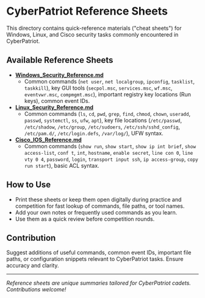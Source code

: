 # CyberPatriot Reference Sheets

This directory contains quick-reference materials ("cheat sheets") for Windows, Linux, and Cisco security tasks commonly encountered in CyberPatriot.

## Available Reference Sheets

-   [**Windows_Security_Reference.md**](Windows_Security_Reference.md)
    *   Common commands (`net user`, `net localgroup`, `ipconfig`, `tasklist`, `taskkill`), key GUI tools (`secpol.msc`, `services.msc`, `wf.msc`, `eventvwr.msc`, `compmgmt.msc`), important registry key locations (Run keys), common event IDs.
-   [**Linux_Security_Reference.md**](Linux_Security_Reference.md)
    *   Common commands (`ls`, `cd`, `pwd`, `grep`, `find`, `chmod`, `chown`, `useradd`, `passwd`, `systemctl`, `ss`, `ufw`, `apt`), key file locations (`/etc/passwd`, `/etc/shadow`, `/etc/group`, `/etc/sudoers`, `/etc/ssh/sshd_config`, `/etc/pam.d/`, `/etc/login.defs`, `/var/log/`), UFW syntax.
-   [**Cisco_IOS_Reference.md**](Cisco_IOS_Reference.md)
    *   Common commands (`show run`, `show start`, `show ip int brief`, `show access-list`, `conf t`, `int`, `hostname`, `enable secret`, `line con 0`, `line vty 0 4`, `password`, `login`, `transport input ssh`, `ip access-group`, `copy run start`), basic ACL syntax.

## How to Use

-   Print these sheets or keep them open digitally during practice and competition for fast lookup of commands, file paths, or tool names.
-   Add your own notes or frequently used commands as you learn.
-   Use them as a quick review before competition rounds.

## Contribution

Suggest additions of useful commands, common event IDs, important file paths, or configuration snippets relevant to CyberPatriot tasks. Ensure accuracy and clarity.

---
*Reference sheets are unique summaries tailored for CyberPatriot cadets. Contributions welcome!*
